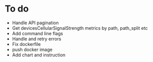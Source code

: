 # To do

- Handle API pagination
- Get devicesCellularSignalStrength metrics by path, path_split etc
- Add command line flags
- Handle and retry errors
- Fix dockerfile
- push docker image
- Add chart and instruction
